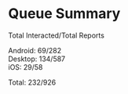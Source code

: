 # Queue Summary

Total Interacted/Total Reports

Android: 69/282  
Desktop: 134/587  
iOS: 29/58

Total: 232/926
